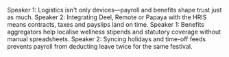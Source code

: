 Speaker 1: Logistics isn't only devices—payroll and benefits shape trust just as much.
Speaker 2: Integrating Deel, Remote or Papaya with the HRIS means contracts, taxes and payslips land on time.
Speaker 1: Benefits aggregators help localise wellness stipends and statutory coverage without manual spreadsheets.
Speaker 2: Syncing holidays and time-off feeds prevents payroll from deducting leave twice for the same festival.

